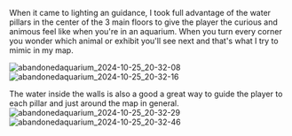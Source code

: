 When it came to lighting an guidance, I took full advantage of the water pillars in the center of the 3 main floors to give the player the curious and animous feel like when you're in an aquarium. When you turn every corner you wonder which animal or exhibit you'll see next and that's what I try to mimic in my map.

![abandonedaquarium_2024-10-25_20-32-08](https://github.com/user-attachments/assets/d69a8393-c27e-4d99-8545-8bd6f95ad4c8)
![abandonedaquarium_2024-10-25_20-32-16](https://github.com/user-attachments/assets/957d5e62-6361-4974-b895-5adceed0ff12)

The water inside the walls is also a good a great way to guide the player to each pillar and just around the map in general. 
![abandonedaquarium_2024-10-25_20-32-29](https://github.com/user-attachments/assets/a6171722-5400-4a80-be45-0cde879e49f1)
![abandonedaquarium_2024-10-25_20-32-46](https://github.com/user-attachments/assets/01300c63-c74a-4ea8-96cb-7b63f308e1e6)

